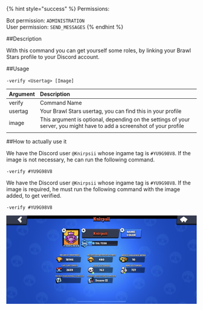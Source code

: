{% hint style="success" %}
Permissions:

Bot permission: `ADMINISTRATION`<br>User permission: `SEND_MESSAGES`
{% endhint %}

##Description

With this command you can get yourself some roles, by linking your Brawl Stars profile to your Discord account.

##Usage

`-verify <Usertag> [Image]`

| Argument | Description |
| :--- | :--- |
| verify | Command Name |
| usertag | Your Brawl Stars usertag, you can find this in your profile |
| image | This argument is optional, depending on the settings of your server, you might have to add a screenshot of your profile |
|  |  |


##How to actually use it


We have the Discord user `@Knirpsii` whose ingame tag is `#YU9G98V8`. If the image is not necessary, he can run the following command.
```
-verify #YU9G98V8
```


We have the Discord user `@Knirpsii` whose ingame tag is `#YU9G98V8`. If the image is required, he must run the following command with the image added, to get verified.

```
-verify #YU9G98V8
```
![](../../assets/knirpsii_profile.png)

